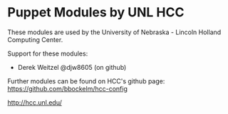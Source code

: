 # Puppet Modules by UNL HCC

These modules are used by the University of Nebraska - Lincoln Holland Computing
Center.

Support for these modules:
 * Derek Weitzel @djw8605 (on github)

Further modules can be found on HCC's github page:
https://github.com/bbockelm/hcc-config

http://hcc.unl.edu/
